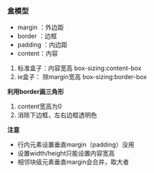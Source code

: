 ### 盒模型
 + margin ：外边距
 + border ：边框
 + padding ：内边距
 + content：内容
1. 标准盒子：内容宽高 box-sizing:content-box
2. ie盒子： 除margin宽高 box-sizing:border-box

**利用border画三角形**
1. content宽高为0
2. 消除下边框，左右边框透明色

**注意**
- 行内元素设置垂直margin（padding）没用
- 设置width/height只能设置内容宽高
- 相邻块级元素垂直margin会合并，取大者





